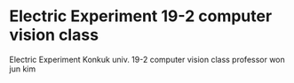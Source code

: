 # Electric Experiment 19-2 computer vision class
Electric Experiment Konkuk univ. 19-2
computer vision class 
professor won jun kim
